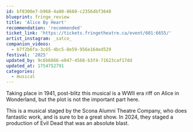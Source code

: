 ```yaml
---
id: bf8300e7-b968-4a80-8660-c2356dbf3640
blueprint: fringe_review
title: 'Alice By Heart'
recommendation: 'recommended'
ticket_link: 'https://tickets.fringetheatre.ca/event/601:6655/'
artist_instagram: _satco_
companion_videos:
  - b7f2b6fa-3c65-4bc5-8e59-956e164ed529
festival: '2025'
updated_by: 9c6b6866-e047-4568-b3f4-71623caf17dd
updated_at: 1754752791
categories:
  - musical
---
```

Taking place in 1941, post-blitz this musical is a WWII era riff on Alice in Wonderland, but the plot is not the important part here.

This is a musical staged by the Scona Alumni Theatre Company, who does fantastic work, and is sure to be a great show. In 2024, they staged a production of Evil Dead that was an absolute blast.

